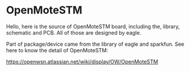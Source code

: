 OpenMoteSTM
===========

Hello, here is the source of OpenMoteSTM board, including the, library, schematic and PCB. All of those are designed by eagle.

Part of package/device came from the library of eagle and sparkfun. See here to know the detail of OpenMoteSTM: 

https://openwsn.atlassian.net/wiki/display/OW/OpenMoteSTM
